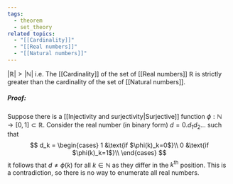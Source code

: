 ```yaml
---
tags:
  - theorem
  - set_theory
related topics:
  - "[[Cardinality]]"
  - "[[Real numbers]]"
  - "[[Natural numbers]]"
---
```

$|\mathbb{R}|>|\mathbb{N}|$ i.e. The [[Cardinality]] of the set of [[Real numbers]] $\mathbb{R}$ is strictly greater than the cardinality of the set of [[Natural numbers]].
##### Proof:
Suppose there is a [[Injectivity and surjectivity|Surjective]] function $\phi: \mathbb{N}\to [0,1]\subset\mathbb{R}$. Consider the real number (in binary form) $d=0.d_1d_2\dots$ such that$$
d_k =
\begin{cases}
	1 &\text{if $\phi(k)_k=0$}\\
	0 &\text{if $\phi(k)_k=1$}\\
\end{cases}
$$it follows that $d\neq \phi(k)$ for all $k\in\mathbb{N}$ as they differ in the $k^\text{th}$ position. This is a contradiction, so there is no way to enumerate all real numbers.